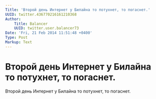 ```yaml
---
Title: 'Второй день Интернет у Билайна то потухнет, то погаснет.'
UUID: twitter.436770216161210368
Author:
    Title: Balancer
    UUID: twitter.user.balancer73
Date: 'Fri, 21 Feb 2014 11:51:48 +0400'
Type: Post
Markup: Text
---
```


# Второй день Интернет у Билайна то потухнет, то погаснет.

Второй день Интернет у Билайна то потухнет, то погаснет.